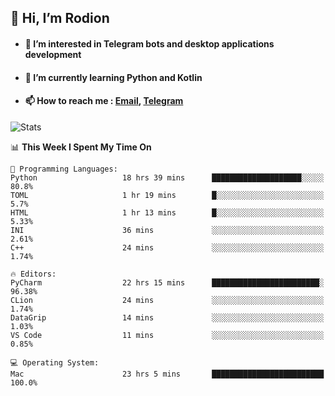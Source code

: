 ## 👋 Hi, I’m Rodion
- #### 👀 I’m interested in Telegram bots and desktop applications development
- #### 🌱 I’m currently learning Python and Kotlin
- #### 📫 How to reach me : [Email](mailto:me@lavn.ml), [Telegram](https://t.me/fast_geek)

![Stats](https://github-readme-stats.vercel.app/api?username=fast-geek&show_icons=true&theme=react&hide=issues&count_private=true&layout=compact)


<!--START_SECTION:waka-->
📊 **This Week I Spent My Time On** 

```text
💬 Programming Languages: 
Python                   18 hrs 39 mins      ████████████████████░░░░░   80.8% 
TOML                     1 hr 19 mins        █░░░░░░░░░░░░░░░░░░░░░░░░   5.7% 
HTML                     1 hr 13 mins        █░░░░░░░░░░░░░░░░░░░░░░░░   5.33% 
INI                      36 mins             ░░░░░░░░░░░░░░░░░░░░░░░░░   2.61% 
C++                      24 mins             ░░░░░░░░░░░░░░░░░░░░░░░░░   1.74%

🔥 Editors: 
PyCharm                  22 hrs 15 mins      ████████████████████████░   96.38% 
CLion                    24 mins             ░░░░░░░░░░░░░░░░░░░░░░░░░   1.74% 
DataGrip                 14 mins             ░░░░░░░░░░░░░░░░░░░░░░░░░   1.03% 
VS Code                  11 mins             ░░░░░░░░░░░░░░░░░░░░░░░░░   0.85%

💻 Operating System: 
Mac                      23 hrs 5 mins       █████████████████████████   100.0%

```


<!--END_SECTION:waka-->
